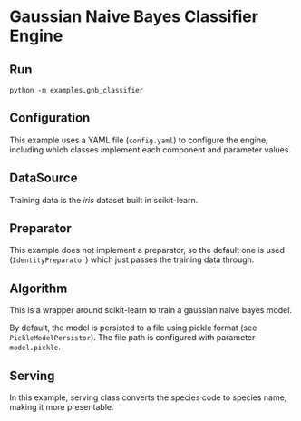 # Gaussian Naive Bayes Classifier Engine

## Run

```
python -m examples.gnb_classifier
```

## Configuration

This example uses a YAML file (`config.yaml`) to configure the engine,
including which classes implement each component and parameter values.

## DataSource

Training data is the *iris* dataset built in scikit-learn.

## Preparator

This example does not implement a preparator, so the default one is used
(`IdentityPreparator`) which just passes the training data through.

## Algorithm

This is a wrapper around scikit-learn to train a gaussian naive bayes model.

By default, the model is persisted to a file using pickle format
(see `PickleModelPersistor`). The file path is configured
with parameter `model.pickle`.

## Serving

In this example, serving class converts the species code to species name,
making it more presentable.

